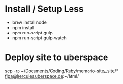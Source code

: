 # Install / Setup Less

* brew install node
* npm install
* npm run-script gulp
* npm run-script gulp-watch


# Deploy site to uberspace
scp -rp ~/Documents/Coding/Ruby/memorio-site/_site/* flpa@hercules.uberspace.de:~/html/